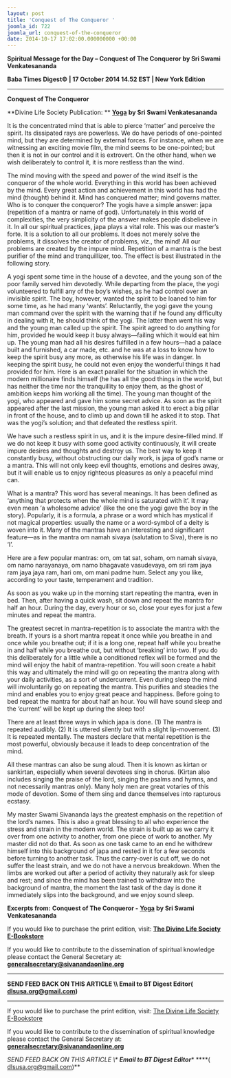 ```yaml
---
layout: post
title: 'Conquest of The Conqueror '
joomla_id: 722
joomla_url: conquest-of-the-conqueror
date: 2014-10-17 17:02:00.000000000 +00:00
---
```

  

















































**Spiritual Message for the Day – Conquest of The Conqueror by Sri Swami Venkatesananda**

**Baba Times Digest© | 17 October 2014 14.52 EST | New York Edition**

* * *  


**Conquest of The Conqueror**

**Divine Life Society Publication: ** [**Yoga**](http://www.dlshq.org/discourse/may2004.htm) **by Sri Swami Venkatesananda**

It is the concentrated mind that is able to pierce ‘matter’ and perceive the spirit. Its dissipated rays are powerless. We do have periods of one-pointed mind, but they are determined by external forces. For instance, when we are witnessing an exciting movie film, the mind seems to be one-pointed; but then it is not in our control and it is extrovert. On the other hand, when we wish deliberately to control it, it is more restless than the wind.

The mind moving with the speed and power of the wind itself is the conqueror of the whole world. Everything in this world has been achieved by the mind. Every great action and achievement in this world has had the mind (thought) behind it. Mind has conquered matter; mind governs matter. Who is to conquer the conqueror? The yogis have a simple answer: japa (repetition of a mantra or name of god). Unfortunately in this world of complexities, the very simplicity of the answer makes people disbelieve in it. In all our spiritual practices, japa plays a vital role. This was our master’s forte. It is a solution to all our problems. It does not merely solve the problems, it dissolves the creator of problems, viz., the mind! All our problems are created by the impure mind. Repetition of a mantra is the best purifier of the mind and tranquillizer, too. The effect is best illustrated in the following story.

A yogi spent some time in the house of a devotee, and the young son of the poor family served him devotedly. While departing from the place, the yogi volunteered to fulfill any of the boy’s wishes, as he had control over an invisible spirit. The boy, however, wanted the spirit to be loaned to him for some time, as he had many ‘wants’. Reluctantly, the yogi gave the young man command over the spirit with the warning that if he found any difficulty in dealing with it, he should think of the yogi. The latter then went his way and the young man called up the spirit. The spirit agreed to do anything for him, provided he would keep it busy always—failing which it would eat him up. The young man had all his desires fulfilled in a few hours—had a palace built and furnished, a car made, etc. and he was at a loss to know how to keep the spirit busy any more, as otherwise his life was in danger. In keeping the spirit busy, he could not even enjoy the wonderful things it had provided for him. Here is an exact parallel for the situation in which the modern millionaire finds himself (he has all the good things in the world, but has neither the time nor the tranquillity to enjoy them, as the ghost of ambition keeps him working all the time). The young man thought of the yogi, who appeared and gave him some secret advice. As soon as the spirit appeared after the last mission, the young man asked it to erect a big pillar in front of the house, and to climb up and down till he asked it to stop. That was the yogi’s solution; and that defeated the restless spirit.

We have such a restless spirit in us, and it is the impure desire-filled mind. If we do not keep it busy with some good activity continuously, it will create impure desires and thoughts and destroy us. The best way to keep it constantly busy, without obstructing our daily work, is japa of god’s name or a mantra. This will not only keep evil thoughts, emotions and desires away, but it will enable us to enjoy righteous pleasures as only a peaceful mind can.

What is a mantra? This word has several meanings. It has been defined as ‘anything that protects when the whole mind is saturated with it’. It may even mean ‘a wholesome advice’ (like the one the yogi gave the boy in the story). Popularly, it is a formula, a phrase or a word which has mystical if not magical properties: usually the name or a word-symbol of a deity is woven into it. Many of the mantras have an interesting and significant feature—as in the mantra om namah sivaya (salutation to Siva), there is no ‘I’.

Here are a few popular mantras: om, om tat sat, soham, om namah sivaya, om namo narayanaya, om namo bhagavate vasudevaya, om sri ram jaya ram jaya jaya ram, hari om, om mani padme hum. Select any you like, according to your taste, temperament and tradition.

As soon as you wake up in the morning start repeating the mantra, even in bed. Then, after having a quick wash, sit down and repeat the mantra for half an hour. During the day, every hour or so, close your eyes for just a few minutes and repeat the mantra.

The greatest secret in mantra-repetition is to associate the mantra with the breath. If yours is a short mantra repeat it once while you breathe in and once while you breathe out; if it is a long one, repeat half while you breathe in and half while you breathe out, but without ‘breaking’ into two. If you do this deliberately for a little while a conditioned reflex will be formed and the mind will enjoy the habit of mantra-repetition. You will soon create a habit this way and ultimately the mind will go on repeating the mantra along with your daily activities, as a sort of undercurrent. Even during sleep the mind will involuntarily go on repeating the mantra. This purifies and steadies the mind and enables you to enjoy great peace and happiness. Before going to bed repeat the mantra for about half an hour. You will have sound sleep and the ‘current’ will be kept up during the sleep too!

There are at least three ways in which japa is done. (1) The mantra is repeated audibly. (2) It is uttered silently but with a slight lip-movement. (3) It is repeated mentally. The masters declare that mental repetition is the most powerful, obviously because it leads to deep concentration of the mind.

All these mantras can also be sung aloud. Then it is known as kirtan or sankirtan, especially when several devotees sing in chorus. (Kirtan also includes singing the praise of the lord, singing the psalms and hymns, and not necessarily mantras only). Many holy men are great votaries of this mode of devotion. Some of them sing and dance themselves into rapturous ecstasy.

My master Swami Sivananda lays the greatest emphasis on the repetition of the lord’s names. This is also a great blessing to all who experience the stress and strain in the modern world. The strain is built up as we carry it over from one activity to another, from one piece of work to another. My master did not do that. As soon as one task came to an end he withdrew himself into this background of japa and rested in it for a few seconds before turning to another task. Thus the carry-over is cut off, we do not suffer the least strain, and we do not have a nervous breakdown. When the limbs are worked out after a period of activity they naturally ask for sleep and rest; and since the mind has been trained to withdraw into the background of mantra, the moment the last task of the day is done it immediately slips into the background, and we enjoy sound sleep.



**Excerpts from:**  **Conquest of The Conqueror -** [**Yoga**](http://www.dlshq.org/discourse/may2004.htm) **by Sri Swami Venkatesananda**

If you would like to purchase the print edition, visit: **[The Divine Life Society E-Bookstore](http://www.dlshq.org/download/download.htm)**

If you would like to contribute to the dissemination of spiritual knowledge please contact the General Secretary at: [](mailto:%20%3Cscript%20type=%27text/javascript%27%3E%20%3C%21--%20var%20prefix%20=%20%27ma%27%20+%20%27il%27%20+%20%27to%27;%20var%20path%20=%20%27hr%27%20+%20%27ef%27%20+%20%27=%27;%20var%20addy57016%20=%20%27generalsecretary%27%20+%20%27@%27;%20addy57016%20=%20addy57016%20+%20%27sivanandaonline%27%20+%20%27.%27%20+%20%27org%27;%20document.write%28%27%3Ca%20%27%20+%20path%20+%20%27%5C%27%27%20+%20prefix%20+%20%27:%27%20+%20addy57016%20+%20%27%5C%27%3E%27%29;%20document.write%28addy57016%29;%20document.write%28%27%3C%5C/a%3E%27%29;%20//--%3E%5Cn%20%3C/script%3E%3Cscript%20type=%27text/javascript%27%3E%20%3C%21--%20document.write%28%27%3Cspan%20style=%5C%27display:%20none;%5C%27%3E%27%29;%20//--%3E%20%3C/script%3EThis%20email%20address%20is%20being%20protected%20from%20spambots.%20You%20need%20JavaScript%20enabled%20to%20view%20it.%20%3Cscript%20type=%27text/javascript%27%3E%20%3C%21--%20document.write%28%27%3C/%27%29;%20document.write%28%27span%3E%27%29;%20//--%3E%20%3C/script%3E?subject=Contribution%20to%20Dissemination%20of%20Spiritual%20Knowledge) **generalsecretary@sivanandaonline.org**

****

**SEND FEED BACK ON THIS ARTICLE \\\ Email to BT Digest Editor[](mailto:%20%3Cscript%20type=%27text/javascript%27%3E%20%3C%21--%20var%20prefix%20=%20%27ma%27%20+%20%27il%27%20+%20%27to%27;%20var%20path%20=%20%27hr%27%20+%20%27ef%27%20+%20%27=%27;%20var%20addy72654%20=%20%27dlsusa.org%27%20+%20%27@%27;%20addy72654%20=%20addy72654%20+%20%27gmail%27%20+%20%27.%27%20+%20%27com%27;%20document.write%28%27%3Ca%20%27%20+%20path%20+%20%27%5C%27%27%20+%20prefix%20+%20%27:%27%20+%20addy72654%20+%20%27%5C%27%3E%27%29;%20document.write%28addy72654%29;%20document.write%28%27%3C%5C/a%3E%27%29;%20//--%3E%5Cn%20%3C/script%3E%3Cscript%20type=%27text/javascript%27%3E%20%3C%21--%20document.write%28%27%3Cspan%20style=%5C%27display:%20none;%5C%27%3E%27%29;%20//--%3E%20%3C/script%3EThis%20email%20address%20is%20being%20protected%20from%20spambots.%20You%20need%20JavaScript%20enabled%20to%20view%20it.%20%3Cscript%20type=%27text/javascript%27%3E%20%3C%21--%20document.write%28%27%3C/%27%29;%20document.write%28%27span%3E%27%29;%20//--%3E%20%3C/script%3E?subject=DLS%20Posts)( [dlsusa.org@gmail.com](mailto:dlsusa.org@gmail.com))**



* * *



  

If you would like to purchase the print edition, visit: [The Divine Life Society E-Bookstore](http://www.dlshq.org/download/download.htm)

If you would like to contribute to the dissemination of spiritual knowledge please contact the General Secretary at: **[generalsecretary@sivanandaonline.org](mailto:generalsecretary@sivanandaonline.org)**

**SEND FEED BACK ON THIS ARTICLE \\\**  **Email to BT Digest Editor**** [](mailto:%20%3Cscript%20type=%27text/javascript%27%3E%20%3C%21--%20var%20prefix%20=%20%27ma%27%20+%20%27il%27%20+%20%27to%27;%20var%20path%20=%20%27hr%27%20+%20%27ef%27%20+%20%27=%27;%20var%20addy72654%20=%20%27dlsusa.org%27%20+%20%27@%27;%20addy72654%20=%20addy72654%20+%20%27gmail%27%20+%20%27.%27%20+%20%27com%27;%20document.write%28%27%3Ca%20%27%20+%20path%20+%20%27%5C%27%27%20+%20prefix%20+%20%27:%27%20+%20addy72654%20+%20%27%5C%27%3E%27%29;%20document.write%28addy72654%29;%20document.write%28%27%3C%5C/a%3E%27%29;%20//--%3E%5Cn%20%3C/script%3E%3Cscript%20type=%27text/javascript%27%3E%20%3C%21--%20document.write%28%27%3Cspan%20style=%5C%27display:%20none;%5C%27%3E%27%29;%20//--%3E%20%3C/script%3EThis%20email%20address%20is%20being%20protected%20from%20spambots.%20You%20need%20JavaScript%20enabled%20to%20view%20it.%20%3Cscript%20type=%27text/javascript%27%3E%20%3C%21--%20document.write%28%27%3C/%27%29;%20document.write%28%27span%3E%27%29;%20//--%3E%20%3C/script%3E?subject=DLS%20Posts)****( [dlsusa.org@gmail.com](mailto:dlsusa.org@gmail.com))**  

